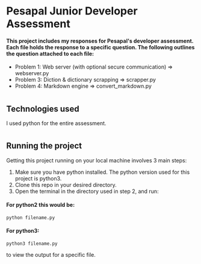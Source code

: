 # Pesapal Junior Developer Assessment

#### This project includes my responses for Pesapal's developer assessment. Each file holds the response to a specific question. The following outlines the question attached to each file:

* Problem 1: Web server (with optional secure communication) => webserver.py
* Problem 3: Diction & dictionary scrapping => scrapper.py
* Problem 4: Markdown engine => convert_markdown.py
#

## Technologies used
I used python for the entire assessment.
#

## Running the project
Getting this project running on your local machine involves 3 main steps:
1. Make sure you have python installed. The python version used for this project is python3.
2. Clone this repo in your desired directory.
3. Open the terminal in the directory used in step 2, and run:

#### For python2 this would be:
```
python filename.py
```
#### For python3:
```
python3 filename.py
``` 
to view the output for a specific file.
